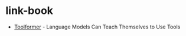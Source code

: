 # link-book

- [Toolformer](https://arxiv.org/abs/2302.04761) - Language Models Can Teach Themselves to Use Tools